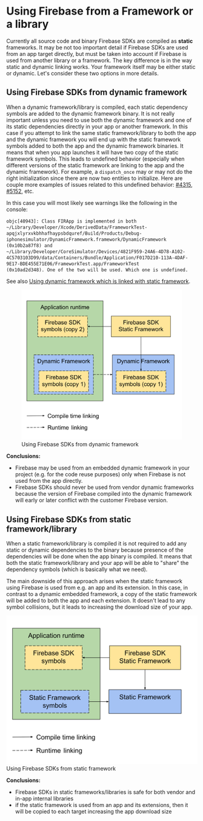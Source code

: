# Using Firebase from a Framework or a library

Currently all source code and binary Firebase SDKs are compiled as **static**
frameworks. It may be not too important detail if Firebase SDKs are used from an
app target directly, but must be taken into account if Firebase is used from
another library or a framework. The key difference is in the way static and
dynamic linking works. Your framework itself may be either static or dynamic.
Let's consider these two options in more details.

## Using Firebase SDKs from dynamic framework

When a dynamic framework/library is compiled, each static dependency symbols are
added to the dynamic framework binary. It is not really important unless you
need to use both the dynamic framework and one of its static dependencies
directly in your app or another framework. In this case if you attempt to link
the same static framework/library to both the app and the dynamic framework you
will end up with the static framework symbols added to both the app and the
dynamic framework binaries. It means that when you app launches it will have two
copy of the static framework symbols. This leads to undefined behavior
(especially when different versions of the static framework are linking to the
app and the dynamic framework). For example, a `dispatch_once` may or may not do
the right initialization since there are now two entities to initialize. Here
are couple more examples of issues related to this undefined behavior:
[#4315](https://github.com/firebase/firebase-ios-sdk/issues/4315),
[#5152](https://github.com/firebase/firebase-ios-sdk/issues/4315), etc.

In this case you will most likely see warnings like the following in the
console:

```text
objc[40943]: Class FIRApp is implemented in both
~/Library/Developer/Xcode/DerivedData/FrameworkTest-apqjxlyrxvkbhhafhaypsbdquref/Build/Products/Debug-iphonesimulator/DynamicFramework.framework/DynamicFramework
(0x10b2a87f8) and
~/Library/Developer/CoreSimulator/Devices/4821F959-24A6-4D78-A102-4C5703103D99/data/Containers/Bundle/Application/F017D210-113A-4DAF-9E17-BDE455E71E06/FrameworkTest.app/FrameworkTest
(0x10ad2d348). One of the two will be used. Which one is undefined.
```

See also
[Using dynamic framework which is linked with static framework](https://forums.developer.apple.com/thread/105062#319818).

<figure>
<img src="./resources/firebase_from_dynamic_framework.svg" width=700/>
<figcaption>Using Firebase SDKs from dynamic framework</figcaption>
</figure>


**Conclusions:**

-   Firebase may be used from an embedded dynamic framework in your project
    (e.g. for the code reuse purposes) only when Firebase is not used from the
    app directly.
-   Firebase SDKs should never be used from vendor dynamic frameworks because
    the version of Firebase compiled into the dynamic framework will early or
    later conflict with the customer Firebase version.

## Using Firebase SDKs from static framework/library

When a static framework/library is compiled it is not required to add any static
or dynamic dependencies to the binary because presence of the dependencies will
be done when the app binary is compiled. It means that both the static
framework/library and your app will be able to "share" the dependency symbols
(which is basically what we need).

The main downside of this approach arises when the static framework using
Firebase is used from e.g. an app and its extension. In this case, in contrast
to a dynamic embedded framework, a copy of the static framework will be added to
both the app and each extension. It doesn't lead to any symbol collisions, but
it leads to increasing the download size of your app.

<img src="./resources/firebase_from_static_framework.svg" width=700>Using Firebase SDKs from static framework</img>

**Conclusions:**

-   Firebase SDKs in static frameworks/libraries is safe for both vendor and
    in-app internal libraries
-   if the static framework is used from an app and its extensions, then it will
    be copied to each target increasing the app download size
